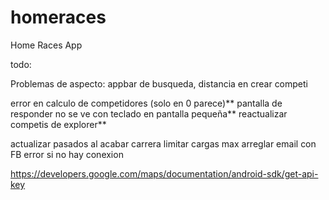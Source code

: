 # homeraces

Home Races App

todo:

Problemas de aspecto: appbar de busqueda, distancia en crear competi

error en calculo de competidores (solo en 0 parece)**
pantalla de responder no se ve con teclado en pantalla pequeña**
reactualizar competis de explorer**

actualizar pasados al acabar carrera
limitar cargas max
arreglar email con FB
error si no hay conexion


https://developers.google.com/maps/documentation/android-sdk/get-api-key
